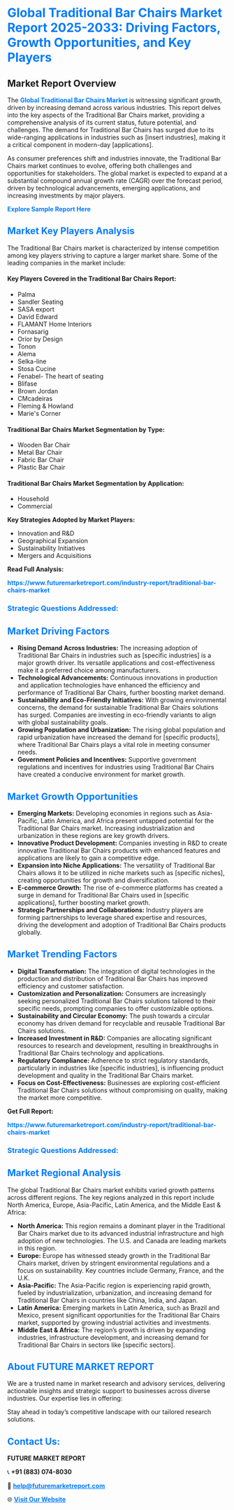 <h1 style="color: #007BFF;">Global Traditional Bar Chairs Market Report 2025-2033: Driving Factors, Growth Opportunities, and Key Players</h1>

<section id="overview">
<h2>Market Report Overview</h2>
<p>The <a href="https://www.futuremarketreport.com/industry-report/traditional-bar-chairs-market" style="color: #007BFF; text-decoration: none;"><strong>Global Traditional Bar Chairs Market</strong></a> is witnessing significant growth, driven by increasing demand across various industries. This report delves into the key aspects of the Traditional Bar Chairs market, providing a comprehensive analysis of its current status, future potential, and challenges. The demand for Traditional Bar Chairs has surged due to its wide-ranging applications in industries such as [insert industries], making it a critical component in modern-day [applications].</p>
<p>As consumer preferences shift and industries innovate, the Traditional Bar Chairs market continues to evolve, offering both challenges and opportunities for stakeholders. The global market is expected to expand at a substantial compound annual growth rate (CAGR) over the forecast period, driven by technological advancements, emerging applications, and increasing investments by major players.</p>
</section>

<section id="overview">
<p><a href="https://www.futuremarketreport.com/request-sample/reportId=107283" style="color: #007BFF; text-decoration: none;"><strong>Explore Sample Report Here</strong></a></p>
</section>

<section id="key-players">
<h2 style="color: #007BFF;">Market Key Players Analysis</h2>
<p>The Traditional Bar Chairs market is characterized by intense competition among key players striving to capture a larger market share. Some of the leading companies in the market include:</p>
<h4>Key Players Covered in the Traditional Bar Chairs Report:</h4>
<ul><li>Palma</li><li>Sandler Seating</li><li>SASA export</li><li>David Edward</li><li>FLAMANT Home Interiors</li><li>Fornasarig</li><li>Orior by Design</li><li>Tonon</li><li>Alema</li><li>Selka-line</li><li>Stosa Cucine</li><li>Fenabel- The heart of seating</li><li>Blifase</li><li>Brown Jordan</li><li>CMcadeiras</li><li>Fleming &amp; Howland</li><li>Marie&#039;s Corner</li></ul>
<h4>Traditional Bar Chairs Market Segmentation by Type:</h4>
<ul><li>Wooden Bar Chair</li><li>Metal Bar Chair</li><li>Fabric Bar Chair</li><li>Plastic Bar Chair</li></ul>

<h4>Traditional Bar Chairs Market Segmentation by Application:</h4>
<ul><li>Household</li><li>Commercial</li></ul>
<p><strong>Key Strategies Adopted by Market Players:</strong></p>
<ul>
<li>Innovation and R&D</li>
<li>Geographical Expansion</li>
<li>Sustainability Initiatives</li>
<li>Mergers and Acquisitions</li>
</ul>
</section>

<section>
<p><strong>Read Full Analysis: </strong></p><a href="https://www.futuremarketreport.com/industry-report/traditional-bar-chairs-market" style="color: #007BFF; text-decoration: none;"><strong>https://www.futuremarketreport.com/industry-report/traditional-bar-chairs-market</strong></a>
<h3 style="color: #007BFF;">Strategic Questions Addressed:</h3>
</section>

<section id="driving-factors">
<h2 style="color: #007BFF;">Market Driving Factors</h2>
<ul>
<li><strong>Rising Demand Across Industries:</strong> The increasing adoption of Traditional Bar Chairs in industries such as [specific industries] is a major growth driver. Its versatile applications and cost-effectiveness make it a preferred choice among manufacturers.</li>
<li><strong>Technological Advancements:</strong> Continuous innovations in production and application technologies have enhanced the efficiency and performance of Traditional Bar Chairs, further boosting market demand.</li>
<li><strong>Sustainability and Eco-Friendly Initiatives:</strong> With growing environmental concerns, the demand for sustainable Traditional Bar Chairs solutions has surged. Companies are investing in eco-friendly variants to align with global sustainability goals.</li>
<li><strong>Growing Population and Urbanization:</strong> The rising global population and rapid urbanization have increased the demand for [specific products], where Traditional Bar Chairs plays a vital role in meeting consumer needs.</li>
<li><strong>Government Policies and Incentives:</strong> Supportive government regulations and incentives for industries using Traditional Bar Chairs have created a conducive environment for market growth.</li>
</ul>
</section>

<section id="growth-opportunities">
<h2 style="color: #007BFF;">Market Growth Opportunities</h2>
<ul>
<li><strong>Emerging Markets:</strong> Developing economies in regions such as Asia-Pacific, Latin America, and Africa present untapped potential for the Traditional Bar Chairs market. Increasing industrialization and urbanization in these regions are key growth drivers.</li>
<li><strong>Innovative Product Development:</strong> Companies investing in R&D to create innovative Traditional Bar Chairs products with enhanced features and applications are likely to gain a competitive edge.</li>
<li><strong>Expansion into Niche Applications:</strong> The versatility of Traditional Bar Chairs allows it to be utilized in niche markets such as [specific niches], creating opportunities for growth and diversification.</li>
<li><strong>E-commerce Growth:</strong> The rise of e-commerce platforms has created a surge in demand for Traditional Bar Chairs used in [specific applications], further boosting market growth.</li>
<li><strong>Strategic Partnerships and Collaborations:</strong> Industry players are forming partnerships to leverage shared expertise and resources, driving the development and adoption of Traditional Bar Chairs products globally.</li>
</ul>
</section>

<section id="trending-factors">
<h2 style="color: #007BFF;">Market Trending Factors</h2>
<ul>
<li><strong>Digital Transformation:</strong> The integration of digital technologies in the production and distribution of Traditional Bar Chairs has improved efficiency and customer satisfaction.</li>
<li><strong>Customization and Personalization:</strong> Consumers are increasingly seeking personalized Traditional Bar Chairs solutions tailored to their specific needs, prompting companies to offer customizable options.</li>
<li><strong>Sustainability and Circular Economy:</strong> The push towards a circular economy has driven demand for recyclable and reusable Traditional Bar Chairs solutions.</li>
<li><strong>Increased Investment in R&D:</strong> Companies are allocating significant resources to research and development, resulting in breakthroughs in Traditional Bar Chairs technology and applications.</li>
<li><strong>Regulatory Compliance:</strong> Adherence to strict regulatory standards, particularly in industries like [specific industries], is influencing product development and quality in the Traditional Bar Chairs market.</li>
<li><strong>Focus on Cost-Effectiveness:</strong> Businesses are exploring cost-efficient Traditional Bar Chairs solutions without compromising on quality, making the market more competitive.</li>
</ul>
</section>

<section>
<p><strong>Get Full Report: </strong></p><a href="https://www.futuremarketreport.com/industry-report/traditional-bar-chairs-market" style="color: #007BFF; text-decoration: none;"><strong>https://www.futuremarketreport.com/industry-report/traditional-bar-chairs-market</strong></a>
<h3 style="color: #007BFF;">Strategic Questions Addressed:</h3>
</section>


<section id="regional-analysis">
<h2 style="color: #007BFF;">Market Regional Analysis</h2>
<p>The global Traditional Bar Chairs market exhibits varied growth patterns across different regions. The key regions analyzed in this report include North America, Europe, Asia-Pacific, Latin America, and the Middle East & Africa:</p>
<ul>
<li><strong>North America:</strong> This region remains a dominant player in the Traditional Bar Chairs market due to its advanced industrial infrastructure and high adoption of new technologies. The U.S. and Canada are leading markets in this region.</li>
<li><strong>Europe:</strong> Europe has witnessed steady growth in the Traditional Bar Chairs market, driven by stringent environmental regulations and a focus on sustainability. Key countries include Germany, France, and the U.K.</li>
<li><strong>Asia-Pacific:</strong> The Asia-Pacific region is experiencing rapid growth, fueled by industrialization, urbanization, and increasing demand for Traditional Bar Chairs in countries like China, India, and Japan.</li>
<li><strong>Latin America:</strong> Emerging markets in Latin America, such as Brazil and Mexico, present significant opportunities for the Traditional Bar Chairs market, supported by growing industrial activities and investments.</li>
<li><strong>Middle East & Africa:</strong> The region’s growth is driven by expanding industries, infrastructure development, and increasing demand for Traditional Bar Chairs in sectors like [specific sectors].</li>
</ul>
</section>

<footer>
<h2 style="color: #007BFF;">About FUTURE MARKET REPORT</h2>
<p>We are a trusted name in market research and advisory services, delivering actionable insights and strategic support to businesses across diverse industries. Our expertise lies in offering:</p>

<p>Stay ahead in today’s competitive landscape with our tailored research solutions.</p>

<h2 style="color: #007BFF;">Contact Us:</h2>
<p><strong>FUTURE MARKET REPORT</strong></p>
<p>📞 <strong>+91 (883) 074-8030</strong></p>
<p>📧 <strong><a href="mailto:help@futuremarketreport.com" style="color: #007BFF;">help@futuremarketreport.com</a></strong></p>
<p>🌐 <strong><a href="https://www.futuremarketreport.com/" style="color: #007BFF;">Visit Our Website</a></strong></p>
</footer>